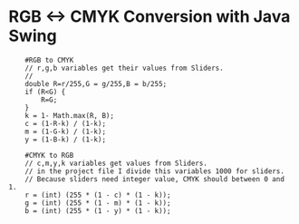 # RGB <-> CMYK Conversion with Java Swing 

        
        #RGB to CMYK
        // r,g,b variables get their values from Sliders.
        // 
        double R=r/255,G = g/255,B = b/255;
        if (R<G) {
            R=G;
        }
        k = 1- Math.max(R, B);
        c = (1-R-k) / (1-k);
        m = (1-G-k) / (1-k);
        y = (1-B-k) / (1-k);
    
        #CMYK to RGB
        // c,m,y,k variables get values from Sliders.
        // in the project file I divide this variables 1000 for sliders. 
        // Because sliders need integer value, CMYK should between 0 and 1.
        r = (int) (255 * (1 - c) * (1 - k));
        g = (int) (255 * (1 - m) * (1 - k));
        b = (int) (255 * (1 - y) * (1 - k));
   
